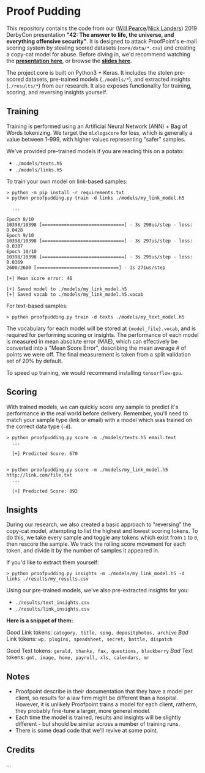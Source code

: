 # Proof Pudding

This repository contains the code from our ([Will Pearce](https://twitter.com/moo_hax)/[Nick Landers](https://twitter.com/monoxgas)) 2019 DerbyCon presentation **"42: The answer to life, the universe, and everything offensive security"**. It is designed to attack ProofPoint's e-mail scoring system by stealing scored datasets (`core/data/*.csv`) and creating a copy-cat model for abuse. Before diving in, we'd recommend watching the **[presentation here](https://www.youtube.com/watch?v=CsvkYoxtexQ)**, or browse the **[slides here](https://github.com/moohax/Talks/blob/master/slides/Scheming_with_Machines_BSidesLV_19.pdf)**.

The project core is built on Python3 + Keras. It includes the stolen pre-scored datasets, pre-trained models (`./models/*`), and extracted insights (`./results/*`) from our research. It also exposes functionality for training, scoring, and reversing insights yourself.

## Training

Training is performed using an Artificial Neural Network (ANN) + Bag of Words tokenizing. We target the `mlxlogscore` for loss, which is generally a value between 1-999, with higher values representing "safer" samples. 

We've provided pre-trained models if you are reading this on a potato:

- `./models/texts.h5`
- `./models/links.h5`

To train your own model on link-based samples:
```
> python -m pip install -r requirements.txt
> python proofpudding.py train -d links ./models/my_link_model.h5

  ...
  
Epoch 8/10
10398/10398 [==============================] - 3s 298us/step - loss: 0.0428
Epoch 9/10
10398/10398 [==============================] - 3s 297us/step - loss: 0.0387
Epoch 10/10
10398/10398 [==============================] - 3s 295us/step - loss: 0.0369
2600/2600 [==============================] - 1s 271us/step

[+] Mean score error: 46

[+] Saved model to ./models/my_link_model.h5
[+] Saved vocab to ./models/my_link_model.h5.vocab
```

For text-based samples:
```
> python proofpudding.py train -d texts ./models/my_text_model.h5
```

The vocabulary for each model will be stored at `{model_file}.vocab`, and is required for performing scoring or insights. The performance of each model is measured in mean absolute error (MAE), which can effectively be converted into a "Mean Score Error", describing the mean average # of points we were off. The final measurement is taken from a split validation set of 20% by default.

To speed up training, we would recommend installing `tensorflow-gpu`.

## Scoring

With trained models, we can quickly score any sample to predict it's performance in the real world before delivery. Remember, you'll need to match your sample type (link or email) with a model which was trained on the correct data type (`-d`).

```
> python proofpudding.py score -m ./models/texts.h5 email.text
  ...
  
  [+] Predicted Score: 670


> python proofpudding.py score -m ./models/my_link_model.h5 http://link.com/file.txt
  ...
  
  [+] Predicted Score: 892
```

## Insights

During our research, we also created a basic approach to "reversing" the copy-cat model, attempting to list the highest and lowest scoring tokens. To do this, we take every sample and toggle any tokens which exist from `1` to `0`, then rescore the sample. We track the rolling score movement for each token, and divide it by the number of samples it appeared in. 

If you'd like to extract them yourself:
```
> python proofpudding.py insights -m ./models/my_link_model.h5 -d links ./results/my_results.csv
```

Using our pre-trained models, we've also pre-extracted insights for you:

- `./results/text_insights.csv`
- `./results/link_insights.csv`


**Here is a snippet of them:**

Good Link tokens: `category, title, song, depositphotos, archive`
*Bad* Link tokens: `wp, plugins, speadsheet, secret, battle, dispatch`

Good Text tokens: `gerald, thanks, fax, questions, blackberry`
*Bad* Text tokens: `gmt, image, home, payroll, xls, calendars, mr`

## Notes

- Proofpoint describe in their documentation that they have a model per client, so results for a law firm might be different than a hospital. However, it is unlikely Proofpoint trains a model for each client, ratherm, they probably fine-tune a larger, more general model.
- Each time the model is trained, results and insights will be slightly different - but should be similar across a number of training runs.
- There is some dead code that we'll revive at some point.

## Credits

...
